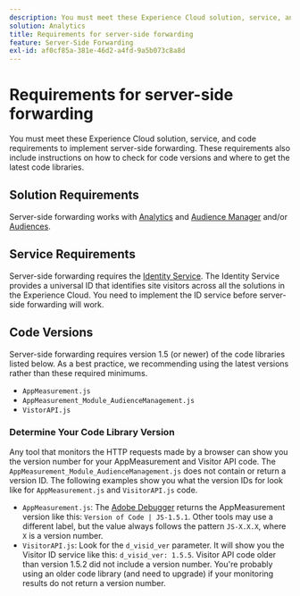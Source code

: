 ```yaml
---
description: You must meet these Experience Cloud solution, service, and code requirements to implement server-side forwarding. These requirements also include instructions on how to check for code versions and where to get the latest code libraries.
solution: Analytics
title: Requirements for server-side forwarding
feature: Server-Side Forwarding
exl-id: af0cf85a-381e-46d2-a4fd-9a5b073c8a8d
---
```

# Requirements for server-side forwarding

You must meet these Experience Cloud solution, service, and code requirements to implement server-side forwarding. These requirements also include instructions on how to check for code versions and where to get the latest code libraries.

## Solution Requirements

Server-side forwarding works with [Analytics](https://www.adobe.com/data-analytics-cloud/analytics.html) and [Audience Manager](https://www.adobe.com/data-analytics-cloud/audience-manager.html) and/or [Audiences](https://experienceleague.adobe.com/docs/core-services/interface/audiences/audience-library.html).

## Service Requirements

Server-side forwarding requires the [Identity Service](https://experienceleague.adobe.com/docs/id-service/using/home.html). The Identity Service provides a universal ID that identifies site visitors across all the solutions in the Experience Cloud. You need to implement the ID service before server-side forwarding will work.

## Code Versions

Server-side forwarding requires version 1.5 (or newer) of the code libraries listed below. As a best practice, we recommending using the latest versions rather than these required minimums.

*   `AppMeasurement.js`
*   `AppMeasurement_Module_AudienceManagement.js`
*   `VistorAPI.js`

### Determine Your Code Library Version

Any tool that monitors the HTTP requests made by a browser can show you the version number for your AppMeasurement and Visitor API code. The `AppMeasurement_Module_AudienceManagement.js` does not contain or return a version ID. The following examples show you what the version IDs for look like for `AppMeasurement.js` and `VisitorAPI.js` code.

*   `AppMeasurement.js`: The [Adobe Debugger](https://experienceleague.adobe.com/docs/analytics/implementation/validate/debugger.html) returns the AppMeasurement version like this: `Version of Code | JS-1.5.1`. Other tools may use a different label, but the value always follows the pattern `JS-X.X.X`, where `X` is a version number.
*   `VisitorAPI.js`: Look for the `d_visid_ver` parameter. It will show you the Visitor ID service like this: `d_visid_ver: 1.5.5`. Visitor API code older than version 1.5.2 did not include a version number. You're probably using an older code library (and need to upgrade) if your monitoring results do not return a version number.

